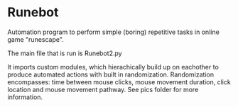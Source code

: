 # Runebot
Automation program to perform simple (boring) repetitive tasks in online game "runescape".

The main file that is run is Runebot2.py

It imports custom modules, which hierachically build up on eachother to produce automated actions with built in randomization.
Randomization encompasses: time between mouse clicks, mouse movement duration, click location and mouse movement pathway. See pics 
folder for more information.

